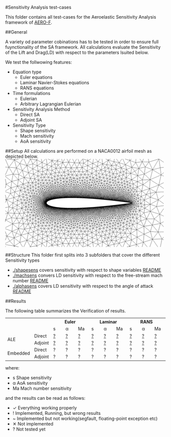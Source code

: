 #Sensitivity Analysis test-cases

This folder contains all test-cases for the Aeroelastic Sensitivity Analysis framework of [AERO-F](http://frg.bitbucket.org/aero-f/index.html).



##General

A variety od parameter cobinations has to be tested in order to ensure full fuynctionality of the SA framework.
All calculations evaluate the Sensitivity of the Lift and Drag(LD) with respect to the parameters lsuited below.

We test the follwowing features:

- Equation type
   - Euler equations
   - Laminar Navier-Stokes equations
   - RANS equations
- Time formulations
  - Eulerian
  - Arbitrary Lagrangian Eulerian
- Sensitivity Analysis Method
  - Direct SA
  - Adjoint SA
- Sensitivity Type
  - Shape sensitivity
  - Mach sensitivity
  - AoA sensitivity

##Setup
All calculations are performed on a NACA0012 airfoil mesh as depicted below.
![NACA0012](doc/mesh.png)

##Structure
This folder first splits into 3 subfolders that cover the different Sensitivity types
- [./shapesens](shapesens) covers sensitivity with respect to shape variables [README](./shapesens/README.md)
- [./machsens](machsens) convers LD sensitivity with respect to the free-stream mach number [README](./machsens/README.md)
- [./alphasens](alphasens) covers LD sensitivity with respect to the angle of attack [README](./alphasens/README.md)


##Results

The following table summarizes the Verification of results.



<table class="tg" style="undefined;table-layout: fixed; width: 510px">
<colgroup>
<col style="width: 79px">
<col style="width: 56px">
<col style="width: 45px">
<col style="width: 45px">
<col style="width: 45px">
<col style="width: 45px">
<col style="width: 45px">
<col style="width: 45px">
<col style="width: 45px">
<col style="width: 45px">
<col style="width: 45px">
</colgroup>
  <tr>
    <th class="tg-031e" colspan="2" rowspan="2"></th>
    <th class="tg-hgcj" colspan="3">Euler</th>
    <th class="tg-amwm" colspan="3">Laminar</th>
    <th class="tg-amwm" colspan="3">RANS</th>
  </tr>
  <tr>
    <td class="tg-s6z2">s</td>
    <td class="tg-s6z2">α</td>
    <td class="tg-s6z2">Ma</td>
    <td class="tg-baqh">s</td>
    <td class="tg-baqh">α</td>
    <td class="tg-baqh">Ma</td>
    <td class="tg-baqh">s</td>
    <td class="tg-baqh">α</td>
    <td class="tg-baqh">Ma</td>
  </tr>
  <tr>
    <td class="tg-e3zv" rowspan="2">ALE</td>
    <td class="tg-031e">Direct</td>
    <td class="tg-031e"> <a href="shapesens/euler_bodyfitted/results">?</a> </td>                 <!-- ALE-Direct-Euler-s -->
    <td class="tg-031e"> <a href="alphasens/euler_bodyfitted/results">?</a> </td>                 <!-- ALE-Direct-Euler-α -->
    <td class="tg-031e"> <a href="machsens/euler_bodyfitted/results">?</a> </td>                 <!-- ALE-Direct-Euler-Ma -->
    <td class="tg-yw4l"> <a href="shapesens/laminar_bodyfitted/results">?</a> </td>                 <!-- ALE-Direct-Laminar-s -->
    <td class="tg-yw4l"> <a href="alphasens/laminar_bodyfitted/results">?</a> </td>                 <!-- ALE-Direct-Laminar-α -->
    <td class="tg-yw4l"> <a href="machsens/laminar_bodyfitted/results">?</a> </td>                 <!-- ALE-Direct-Laminar-Ma -->
    <td class="tg-yw4l"> <a href="shapesens/rans_bodyfitted/results">?</a> </td>                 <!-- ALE-Direct-RANS-s -->
    <td class="tg-yw4l"> <a href="alphasens/rans_bodyfitted/results">?</a> </td>                 <!-- ALE-Direct-RANS-α -->
    <td class="tg-yw4l"> <a href="machsens/rans_bodyfitted/results">?</a> </td>                 <!-- ALE-Direct-RANS-Ma -->
  </tr>
  <tr>
    <td class="tg-031e">Adjoint</td>
    <td class="tg-031e"> <a href="shapesens/euler_bodyfitted/results">?</a> </td>                 <!-- ALE-Adjoint-Euler-s -->
    <td class="tg-031e"> <a href="alphasens/euler_bodyfitted/results">?</a> </td>                 <!-- ALE-Adjoint-Euler-α -->
    <td class="tg-031e"> <a href="machsens/euler_bodyfitted/results">?</a> </td>                 <!-- ALE-Adjoint-Euler-Ma -->
    <td class="tg-yw4l"> <a href="shapesens/laminar_bodyfitted/results">?</a> </td>                 <!-- ALE-Adjoint-Laminar-s -->
    <td class="tg-yw4l"> <a href="alphasens/laminar_bodyfitted/results">?</a> </td>                 <!-- ALE-Adjoint-Laminar-α -->
    <td class="tg-yw4l"> <a href="machsens/laminar_bodyfitted/results">?</a> </td>                 <!-- ALE-Adjoint-Laminar-Ma -->
    <td class="tg-yw4l"> <a href="shapesens/rans_bodyfitted/results">?</a> </td>                 <!-- ALE-Adjoint-RANS-s -->
    <td class="tg-yw4l"> <a href="alphasens/rans_bodyfitted/results">?</a> </td>                 <!-- ALE-Adjoint-RANS-α -->
    <td class="tg-yw4l"> <a href="machsens/rans_bodyfitted/results">?</a> </td>                 <!-- ALE-Adjoint-RANS-Ma -->
  </tr>
  <tr>
    <td class="tg-9hbo" rowspan="2">Embedded</td>
    <td class="tg-yw4l">Direct</td>
    <td class="tg-yw4l">?</td>                 <!-- Embedded-Direct-Euler-s -->
    <td class="tg-yw4l">?</td>                 <!-- Embedded-Direct-Euler-α -->
    <td class="tg-yw4l">?</td>                 <!-- Embedded-Direct-Euler-Ma -->
    <td class="tg-yw4l">?</td>                 <!-- Embedded-Direct-Laminar-s -->
    <td class="tg-yw4l">?</td>                 <!-- Embedded-Direct-Laminar-α -->
    <td class="tg-yw4l">?</td>                 <!-- Embedded-Direct-Laminar-Ma -->
    <td class="tg-yw4l">?</td>                 <!-- Embedded-Direct-RANS-s -->
    <td class="tg-yw4l">?</td>                 <!-- Embedded-Direct-RANS-α -->
    <td class="tg-yw4l">?</td>                 <!-- Embedded-Direct-RANS-Ma -->
  </tr>
  <tr>
    <td class="tg-yw4l">Adjoint</td>
    <td class="tg-yw4l">?</td>                 <!-- Embedded-Adjoint-Euler-s -->
    <td class="tg-yw4l">?</td>                 <!-- Embedded-Adjoint-Euler-α -->
    <td class="tg-yw4l">?</td>                 <!-- Embedded-Adjoint-Euler-Ma -->
    <td class="tg-yw4l">?</td>                 <!-- Embedded-Adjoint-Laminar-s -->
    <td class="tg-yw4l">?</td>                 <!-- Embedded-Adjoint-Laminar-α -->
    <td class="tg-yw4l">?</td>                 <!-- Embedded-Adjoint-Laminar-Ma -->
    <td class="tg-yw4l">?</td>                 <!-- Embedded-Adjoint-RANS-s -->
    <td class="tg-yw4l">?</td>                 <!-- Embedded-Adjoint-RANS-α -->
    <td class="tg-yw4l">?</td>                 <!-- Embedded-Adjoint-RANS-Ma -->
  </tr>
</table>


where: 
- s Shape sensitivity
- α AoA sensitivity
- Ma Mach number sensitivity

and the results can be read as follows:
- ✓ Everything working properly
- ! Implemented, Running, but wrong results
- ~ Implemented but not working(segfault, floating-point exception etc)
- ✕ Not implemented
- ? Not tested yet
